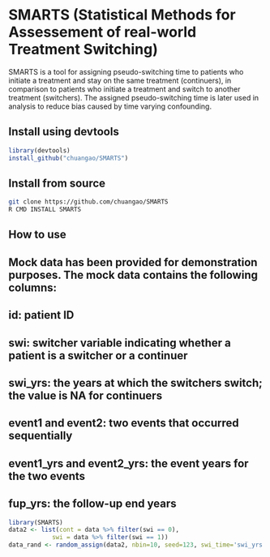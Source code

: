 SMARTS (Statistical Methods for Assessement of real-world Treatment
Switching)
================

<!-- README.md is generated from README.Rmd. Please edit that file -->

SMARTS is a tool for assigning pseudo-switching time to patients who
initiate a treatment and stay on the same treatment (continuers), in
comparison to patients who initiate a treatment and switch to another
treatment (switchers). The assigned pseudo-switching time is later used
in analysis to reduce bias caused by time varying confounding.

## Install using devtools

``` r
library(devtools)
install_github("chuangao/SMARTS")
```

## Install from source

``` bash
git clone https://github.com/chuangao/SMARTS
R CMD INSTALL SMARTS
```

## How to use
## Mock data has been provided for demonstration purposes. The mock data contains the following columns:
## id: patient ID
## swi: switcher variable indicating whether a patient is a switcher or a continuer
## swi_yrs: the years at which the switchers switch; the value is NA for continuers
## event1 and event2: two events that occurred sequentially
## event1_yrs and event2_yrs: the event years for the two events
## fup_yrs: the follow-up end years

``` r
library(SMARTS)
data2 <- list(cont = data %>% filter(swi == 0),
            swi = data %>% filter(swi == 1))
data_rand <- random_assign(data2, nbin=10, seed=123, swi_time='swi_yrs', cens_time = 'fup_yrs')
```
